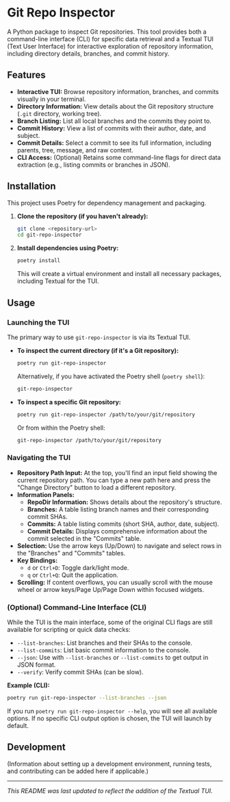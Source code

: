 # Git Repo Inspector

A Python package to inspect Git repositories. This tool provides both a command-line interface (CLI) for specific data retrieval and a Textual TUI (Text User Interface) for interactive exploration of repository information, including directory details, branches, and commit history.

## Features

*   **Interactive TUI:** Browse repository information, branches, and commits visually in your terminal.
*   **Directory Information:** View details about the Git repository structure (`.git` directory, working tree).
*   **Branch Listing:** List all local branches and the commits they point to.
*   **Commit History:** View a list of commits with their author, date, and subject.
*   **Commit Details:** Select a commit to see its full information, including parents, tree, message, and raw content.
*   **CLI Access:** (Optional) Retains some command-line flags for direct data extraction (e.g., listing commits or branches in JSON).

## Installation

This project uses Poetry for dependency management and packaging.

1.  **Clone the repository (if you haven't already):**
    ```bash
    git clone <repository-url>
    cd git-repo-inspector
    ```

2.  **Install dependencies using Poetry:**
    ```bash
    poetry install
    ```
    This will create a virtual environment and install all necessary packages, including Textual for the TUI.

## Usage

### Launching the TUI

The primary way to use `git-repo-inspector` is via its Textual TUI.

*   **To inspect the current directory (if it's a Git repository):**
    ```bash
    poetry run git-repo-inspector
    ```
    Alternatively, if you have activated the Poetry shell (`poetry shell`):
    ```bash
    git-repo-inspector
    ```

*   **To inspect a specific Git repository:**
    ```bash
    poetry run git-repo-inspector /path/to/your/git/repository
    ```
    Or from within the Poetry shell:
    ```bash
    git-repo-inspector /path/to/your/git/repository
    ```

### Navigating the TUI

*   **Repository Path Input:** At the top, you'll find an input field showing the current repository path. You can type a new path here and press the "Change Directory" button to load a different repository.
*   **Information Panels:**
    *   **RepoDir Information:** Shows details about the repository's structure.
    *   **Branches:** A table listing branch names and their corresponding commit SHAs.
    *   **Commits:** A table listing commits (short SHA, author, date, subject).
    *   **Commit Details:** Displays comprehensive information about the commit selected in the "Commits" table.
*   **Selection:** Use the arrow keys (Up/Down) to navigate and select rows in the "Branches" and "Commits" tables.
*   **Key Bindings:**
    *   `d` or `Ctrl+D`: Toggle dark/light mode.
    *   `q` or `Ctrl+Q`: Quit the application.
*   **Scrolling:** If content overflows, you can usually scroll with the mouse wheel or arrow keys/Page Up/Page Down within focused widgets.

### (Optional) Command-Line Interface (CLI)

While the TUI is the main interface, some of the original CLI flags are still available for scripting or quick data checks:

*   `--list-branches`: List branches and their SHAs to the console.
*   `--list-commits`: List basic commit information to the console.
*   `--json`: Use with `--list-branches` or `--list-commits` to get output in JSON format.
*   `--verify`: Verify commit SHAs (can be slow).

**Example (CLI):**
```bash
poetry run git-repo-inspector --list-branches --json
```

If you run `poetry run git-repo-inspector --help`, you will see all available options. If no specific CLI output option is chosen, the TUI will launch by default.

## Development

(Information about setting up a development environment, running tests, and contributing can be added here if applicable.)

---

*This README was last updated to reflect the addition of the Textual TUI.*
